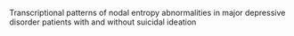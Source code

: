 Transcriptional patterns of nodal entropy abnormalities in major depressive disorder patients with and without suicidal ideation

